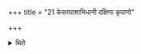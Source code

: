 +++
title = "21 केसरपाशाभिधानी दक्षिणा कृपाणो"

+++

<details><summary>थिते</summary>

21. A halter with cords of horse-hair (is) the sacrificial gift; or a sword covered with tail-hair, or ( an ox) of variegated colors. 
</details>
